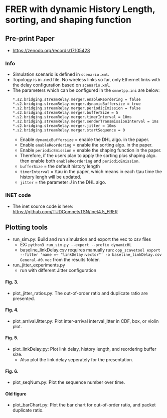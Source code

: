 # FRER with dynamic History Length, sorting, and shaping function


## Pre-print Paper
- https://zenodo.org/records/17105428

### Info
- Simulation scenario is defined in `scenario.xml`.
- Topology is in .ned file. No wireless links so far, only Ethernet links with the delay configuration based on `scenario.xml`.
- The parameters which can be configured in the `omnetpp.ini` are below:
    ```*.s2.bridging.streamRelay.merger.seqNum.record = vector
    *.s2.bridging.streamRelay.merger.enableReordering = false
    *.s2.bridging.streamRelay.merger.dynamicBuffersize = true
    *.s2.bridging.streamRelay.merger.periodicEmission = false
    *.s2.bridging.streamRelay.merger.bufferSize = 5
    *.s2.bridging.streamRelay.merger.timerInterval = 10ms
    *.s2.bridging.streamRelay.merger.senderTransmissionInterval = 1ms
    *.s2.bridging.streamRelay.merger.jitter = 10ms
    *.s2.bridging.streamRelay.merger.startSequence = 0
    ```
  - Enable `dynamicBuffersize` = enable the DHL algo. in the paper.
  - Enable `enableReordering` = enable the sorting algo. in the paper.
  - Enable `periodicEmission` = enable the shaping function in the paper.
  - Therefore, if the users plan to apply the sorting plus shaping algo. then enable both `enableReordering` and `periodicEmission`.
  - `bufferSize` = the default history length
  - `timerInterval` = \tau in the paper, which means in each \tau time the history lengh will be updated.
  - `jitter` = the parameter J in the DHL algo.
### INET code
- The inet source code is here: https://github.com/TUDComnetsTSN/inet4.5_FRER

## Plotting tools
- run_sim.py: Build and run simulation and export the vec to csv files
    - EX: `python3 run_sim.py --export --prefix dynamicHL`
    - baseline_linkDelay.csv requires manually run: `opp_scavetool export --filter 'name =~ "linkDelay:vector"' -o baseline_linkDelay.csv General-#0.vec` from the results folder.
- run_jitter_experiments.py
    - run with different Jitter configuration

#### Fig. 3.
- plot_jitter_ratios.py: The out-of-order ratio and duplicate ratio are presented.
#### Fig. 4.
- plot_arrivalJitter.py: Plot inter-arrival interval jitter in CDF, box, or violin plot.
#### Fig. 5.
- plot_linkDelay.py: Plot link delay, history length, and reordering buffer size.
  - Also plot the link delay seperately for the presentation.
#### Fig. 6.
- plot_seqNum.py: Plot the sequence number over time.
#### Old figure
- plot_barChart.py: Plot the bar chart for out-of-order ratio, and packet duplicate ratio.

